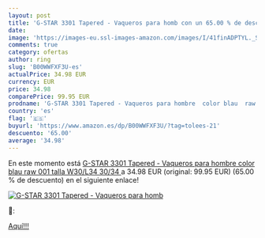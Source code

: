 ```yaml
---
layout: post
title: 'G-STAR 3301 Tapered - Vaqueros para homb con un 65.00 % de descuento'
date: 
image: 'https://images-eu.ssl-images-amazon.com/images/I/41finADPTYL._SL200_.jpg'
comments: true
category: ofertas
author: ring
slug: 'B00WWFXF3U-es'
actualPrice: 34.98 EUR
currency: EUR
price: 34.98
comparePrice: 99.95 EUR
prodname: 'G-STAR 3301 Tapered - Vaqueros para hombre  color blau  raw 001   talla W30/L34  30/34 '
country: 'es'
flag: '🇪🇸'
buyurl: 'https://www.amazon.es/dp/B00WWFXF3U/?tag=tolees-21'
descuento: '65.00'
average: '34.98'
---
```


En este momento está [G-STAR 3301 Tapered - Vaqueros para hombre  color blau  raw 001   talla W30/L34  30/34 ](https://www.amazon.es/dp/B00WWFXF3U/?tag=tolees-21) a 34.98 EUR (original: 99.95 EUR) (65.00 %  de descuento) en el siguiente enlace!

[![G-STAR 3301 Tapered - Vaqueros para homb](https://images-eu.ssl-images-amazon.com/images/I/41finADPTYL._SL200_.jpg)](https://www.amazon.es/dp/B00WWFXF3U/?tag=tolees-21)

🔎:


[Aquí!!!](https://www.amazon.es/dp/B00WWFXF3U/?tag=tolees-21)
